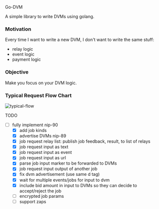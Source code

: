 Go-DVM

A simple library to write DVMs using golang.

### Motivation
Every time I want to write a new DVM, I don't want to write the same stuff:
- relay logic
- event logic
- payment logic

### Objective
Make you focus on your DVM logic.

### Typical Request Flow Chart
![typical-flow](https://github.com/sebdeveloper6952/godvm/assets/18562903/26d09749-d608-4eea-9605-dbff83533387)

TODO
- [ ] fully implement nip-90
  - [x] add job kinds 
  - [x] advertise DVMs nip-89
  - [x] job request relay list: publish job feedback, result, to list of relays
  - [x] job request input as text
  - [x] job request input as event
  - [x] job request input as url
  - [x] parse job input marker to be forwarded to DVMs
  - [x] job request input output of another job
  - [x] fix dvm advertisement (use same d tag)
  - [x] wait for multiple events/jobs for input to dvm
  - [x] include bid amount in input to DVMs so they can decide to accept/reject the job
  - [ ] encrypted job params
  - [ ] support zaps
